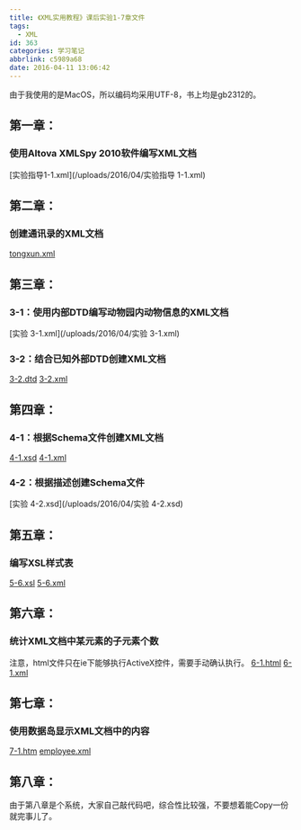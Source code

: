 ```yaml
---
title: 《XML实用教程》课后实验1-7章文件
tags:
  - XML
id: 363
categories: 学习笔记
abbrlink: c5989a68
date: 2016-04-11 13:06:42
---
```


由于我使用的是MacOS，所以编码均采用UTF-8，书上均是gb2312的。

## 第一章：

### 使用Altova XMLSpy 2010软件编写XML文档

[实验指导1-1.xml](/uploads/2016/04/实验指导 1-1.xml)

## 第二章：

### 创建通讯录的XML文档

[tongxun.xml](/uploads/2016/04/tongxun.xml)

## 第三章：

### 3-1：使用内部DTD编写动物园内动物信息的XML文档

[实验 3-1.xml](/uploads/2016/04/实验 3-1.xml)

### 3-2：结合已知外部DTD创建XML文档

[3-2.dtd](/uploads/2016/04/3-2.dtd)
[3-2.xml](/uploads/2016/04/3-2.xml)
<!--more-->

## 第四章：

### 4-1：根据Schema文件创建XML文档

[4-1.xsd](/uploads/2016/04/4-1.xsd)
[4-1.xml](/uploads/2016/04/4-1.xml)

### 4-2：根据描述创建Schema文件

[实验 4-2.xsd](/uploads/2016/04/实验 4-2.xsd)

## 第五章：

### 编写XSL样式表

[5-6.xsl](/uploads/2016/04/5-6.xsl)
[5-6.xml](/uploads/2016/04/5-6.xml)

## 第六章：

### 统计XML文档中某元素的子元素个数

注意，html文件只在ie下能够执行ActiveX控件，需要手动确认执行。
[6-1.html](/uploads/2016/04/6-1.html)
[6-1.xml](/uploads/2016/04/6-1.xml)

## 第七章：

### 使用数据岛显示XML文档中的内容

[7-1.htm](/uploads/2016/04/7-1.htm)
[ employee.xml ](/uploads/2016/04/employee.xml)

## 第八章：

由于第八章是个系统，大家自己敲代码吧，综合性比较强，不要想着能Copy一份就完事儿了。